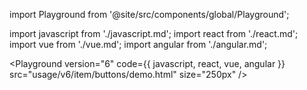 import Playground from '@site/src/components/global/Playground';

import javascript from './javascript.md';
import react from './react.md';
import vue from './vue.md';
import angular from './angular.md';

<Playground version="6" code={{ javascript, react, vue, angular }} src="usage/v6/item/buttons/demo.html" size="250px" />
